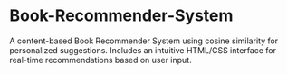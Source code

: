 # Book-Recommender-System
A content-based Book Recommender System using cosine similarity for personalized suggestions. Includes an intuitive HTML/CSS interface for real-time recommendations based on user input.

